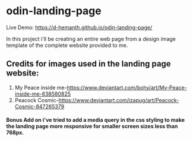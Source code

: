 # odin-landing-page

Live Demo: https://d-hemanth.github.io/odin-landing-page/

In this project i'll be creating an entire web page from a design image template of the complete website provided to me.

## Credits for images used in the landing page website:

1. My Peace inside me-https://www.deviantart.com/bohy/art/My-Peace-inside-me-638580825
2. Peacock Cosmic-https://www.deviantart.com/izapug/art/Peacock-Cosmic-847265379

#### Bonus Add on i've tried to add a media query in the css styling to make the landing page more responsive for smaller screen sizes less than 768px.
